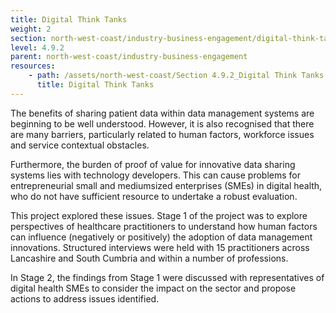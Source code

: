 ```yaml
---
title: Digital Think Tanks
weight: 2
section: north-west-coast/industry-business-engagement/digital-think-tanks
level: 4.9.2
parent: north-west-coast/industry-business-engagement
resources: 
    - path: /assets/north-west-coast/Section 4.9.2_Digital Think Tanks Final Report.pdf
      title: Digital Think Tanks
---
```


The benefits of sharing patient data within data management systems are beginning to be well understood. However, it is also recognised that there are many barriers, particularly related to human factors, workforce issues and service contextual obstacles.  

Furthermore, the burden of proof of value for innovative data sharing systems lies with technology developers. This can cause problems for entrepreneurial small and mediumsized enterprises (SMEs) in digital health, who do not have sufficient resource to undertake a robust evaluation. 

This project explored these issues. Stage 1 of the project was to explore perspectives of healthcare practitioners to understand how human factors can influence (negatively or positively) the adoption of data management innovations. Structured interviews were held with 15 practitioners across Lancashire and South Cumbria and within a number of professions.

In Stage 2, the findings from Stage 1 were discussed with representatives of digital health SMEs to consider the impact on the sector and propose actions to address issues identified.
        
